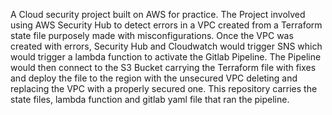 A Cloud security project built on AWS for practice. The Project involved using AWS Security Hub to detect errors in a VPC created from a Terraform state file purposely made with misconfigurations. Once the VPC was created with errors, Security Hub and Cloudwatch would  trigger SNS which would trigger a lambda function to activate the Gitlab Pipeline. The Pipeline would then connect to the S3 Bucket carrying the Terraform file with fixes and deploy the file to the region with the unsecured VPC deleting and replacing the VPC with a properly secured one.
This repository carries the state files, lambda function and gitlab yaml file that ran the pipeline.
